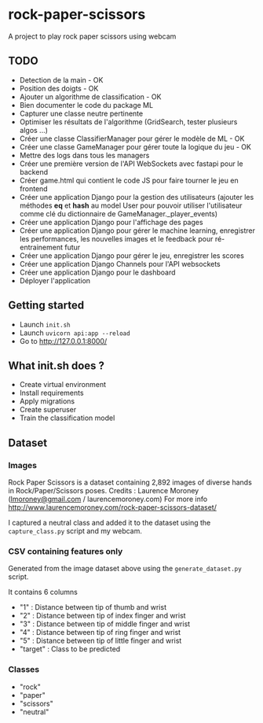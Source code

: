 # rock-paper-scissors
A project to play rock paper scissors using webcam

## TODO
- Detection de la main - OK
- Position des doigts - OK
- Ajouter un algorithme de classification - OK
- Bien documenter le code du package ML
- Capturer une classe neutre pertinente
- Optimiser les résultats de l'algorithme (GridSearch, tester plusieurs algos ...)
- Créer une classe ClassifierManager pour gérer le modèle de ML - OK
- Créer une classe GameManager pour gérer toute la logique du jeu - OK
- Mettre des logs dans tous les managers
- Créer une première version de l'API WebSockets avec fastapi pour le backend
- Créer game.html qui contient le code JS pour faire tourner le jeu en frontend
- Créer une application Django pour la gestion des utilisateurs (ajouter les méthodes __eq__ et __hash__ au model User pour pouvoir utiliser l'utilisateur comme clé du dictionnaire de GameManager._player_events)
- Créer une application Django pour l'affichage des pages
- Créer une application Django pour gérer le machine learning, enregistrer les performances, les nouvelles images et le feedback pour ré-entrainement futur
- Créer une application Django pour gérer le jeu, enregistrer les scores
- Créer une application Django Channels pour l'API websockets
- Créer une application Django pour le dashboard
- Déployer l'application


## Getting started
- Launch `init.sh`
- Launch `uvicorn api:app --reload`
- Go to http://127.0.0.1:8000/


## What init.sh does ?
- Create virtual environment
- Install requirements
- Apply migrations
- Create superuser
- Train the classification model


## Dataset
### Images
Rock Paper Scissors is a dataset containing 2,892 images of diverse hands in Rock/Paper/Scissors poses.
Credits : Laurence Moroney (lmoroney@gmail.com / laurencemoroney.com)
For more info http://www.laurencemoroney.com/rock-paper-scissors-dataset/

I captured a neutral class and added it to the dataset using the `capture_class.py` script and my webcam.

### CSV containing features only
Generated from the image dataset above using the `generate_dataset.py` script.

It contains 6 columns
- "1" : Distance between tip of thumb and wrist
- "2" : Distance between tip of index finger and wrist
- "3" : Distance between tip of middle finger and wrist
- "4" : Distance between tip of ring finger and wrist
- "5" : Distance between tip of little finger and wrist
- "target" : Class to be predicted

### Classes
- "rock"
- "paper"
- "scissors"
- "neutral"
